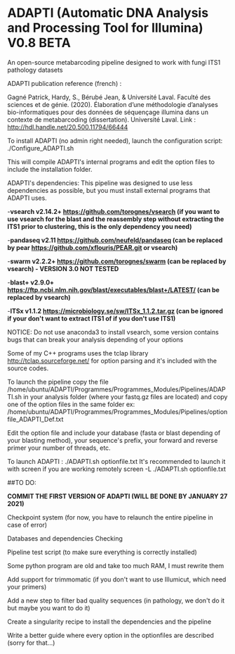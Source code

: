 # ADAPTI (Automatic DNA Analysis and Processing Tool for Illumina) V0.8 BETA
An open-source metabarcoding pipeline designed to work with fungi ITS1 pathology datasets


ADAPTI publication reference (french) :

Gagné Patrick, Hardy, S., Bérubé Jean, & Université Laval. Faculté des sciences et de génie. (2020). 
Élaboration d’une méthodologie d’analyses bio-informatiques pour des données de séquençage illumina dans un contexte de metabarcoding (dissertation). 
Université Laval.
Link : http://hdl.handle.net/20.500.11794/66444

To install ADAPTI (no admin right needed), launch the configuration script:
./Configure_ADAPTI.sh

This will compile ADAPTI's internal programs and edit the option files to include the installation folder.

ADAPTI's dependencies:
This pipeline was designed to use less dependencies as possible, but you must install external programs that ADAPTI uses.

-**vsearch v2.14.2+ https://github.com/torognes/vsearch (if you want to use vsearch for the blast and the reassembly step without extracting the ITS1 prior to clustering, this is the only dependency you need)**

-**pandaseq v2.11 https://github.com/neufeld/pandaseq (can be replaced by pear https://github.com/xflouris/PEAR.git or vsearch)**

-**swarm v2.2.2+ https://github.com/torognes/swarm (can be replaced by vsearch) - VERSION 3.0 NOT TESTED**

-**blast+ v2.9.0+ https://ftp.ncbi.nlm.nih.gov/blast/executables/blast+/LATEST/ (can be replaced by vsearch)**

-**ITSx v1.1.2 https://microbiology.se/sw/ITSx_1.1.2.tar.gz (can be ignored if your don't want to extract ITS1 of if you don't use ITS1)**

NOTICE: Do not use anaconda3 to install vsearch, some version contains bugs that can break your analysis depending of your options

Some of my C++ programs uses the tclap library http://tclap.sourceforge.net/ for option parsing and it's included with the source codes.

To launch the pipeline copy the file /home/ubuntu/ADAPTI/Programmes/Programmes_Modules/Pipelines/ADAPTI.sh in your analysis folder (where your fastq.gz files are located)
and copy one of the option files in the same folder ex: /home/ubuntu/ADAPTI/Programmes/Programmes_Modules/Pipelines/optionfile_ADAPTI_Def.txt

Edit the option file and include your database (fasta or blast depending of your blasting method), your sequence's prefix, your forward and reverse primer your number of threads, etc.

To launch ADAPTI :
./ADAPTI.sh optionfile.txt
It's recommended to launch it with screen if you are working remotely
screen -L ./ADAPTI.sh optionfile.txt


##TO DO:

**COMMIT THE FIRST VERSION OF ADAPTI (WILL BE DONE BY JANUARY 27 2021)**

Checkpoint system (for now, you have to relaunch the entire pipeline in case of error)

Databases and dependencies Checking

Pipeline test script (to make sure everything is correctly installed)

Some python program are old and take too much RAM, I must rewrite them

Add support for trimmomatic (if you don't want to use Illumicut, which need your primers)

Add a new step to filter bad quality sequences (in pathology, we don't do it but maybe you want to do it)

Create a singularity recipe to install the dependencies and the pipeline

Write a better guide where every option in the optionfiles are described (sorry for that...)
